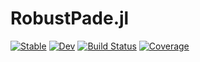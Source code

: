 # RobustPade.jl

[![Stable](https://img.shields.io/badge/docs-stable-blue.svg)](https://mjp98.github.io/RobustPade.jl/stable)
[![Dev](https://img.shields.io/badge/docs-dev-blue.svg)](https://mjp98.github.io/RobustPade.jl/dev)
[![Build Status](https://github.com/mjp98/RobustPade.jl/actions/workflows/CI.yml/badge.svg?branch=main)](https://github.com/mjp98/RobustPade.jl/actions/workflows/CI.yml?query=branch%3Amain)
[![Coverage](https://codecov.io/gh/mjp98/RobustPade.jl/branch/main/graph/badge.svg)](https://codecov.io/gh/mjp98/RobustPade.jl)
